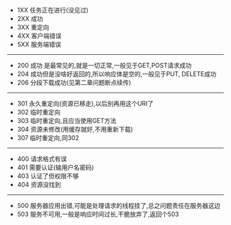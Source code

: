 * 1XX 任务正在进行(没见过)
* 2XX 成功
* 3XX 重定向
* 4XX 客户端错误
* 5XX 服务端错误


--------------------------

* 200 成功 是最常见的,就是一切正常,一般见于GET,POST请求成功
* 204 成功但是没啥好返回的,所以响应体是空的,一般见于PUT,
DELETE成功
* 206 分段下载成功(见第二章问题断点续传)
-----------
* 301 永久重定向(资源已移走),以后别再用这个URI了
* 302 临时重定向
* 303 临时重定向,且应当使用GET方法
* 304 资源未修改(用缓存就好,不用重新下载)
* 307 临时重定向,同302
-------------
* 400 请求格式有误
* 401 需要认证(输用户名密码)
* 403 认证了但权限不够
* 404 资源没找到
------------------
* 500 服务器应用出错,可能是处理请求的线程挂了,总之问题责任在服务器这边
* 503 服务不可用,一般是响应时间过长,干脆放弃了,返回个503
